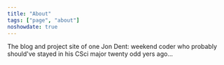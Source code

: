 ```yaml
---
title: "About"
tags: ["page", "about"]
noshowdate: true
---
```


The blog and project site of one Jon Dent: weekend coder who probably should've stayed in his CSci major twenty odd yers ago...
